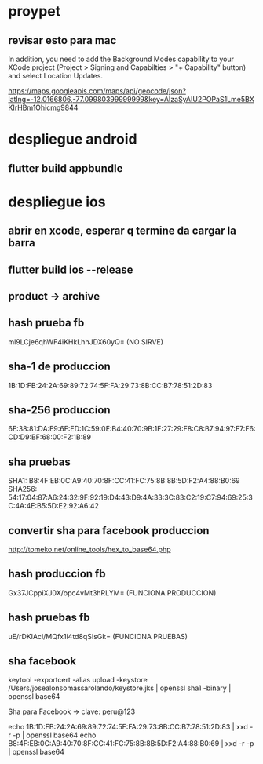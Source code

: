 # proypet

## revisar esto para mac
In addition, you need to add the Background Modes capability to your XCode project (Project > Signing and Capabilties > "+ Capability" button) and select Location Updates.

https://maps.googleapis.com/maps/api/geocode/json?latlng=-12.0166806,-77.09980399999999&key=AIzaSyAIU2POPaS1Lme5BXKIrHBm1Ohicmg9844


# despliegue android
## flutter build appbundle

# despliegue ios 
## abrir en xcode, esperar q termine da cargar la barra
## flutter build ios --release
## product -> archive

## hash prueba fb
ml9LCje6qhWF4iKHkLhhJDX60yQ= (NO SIRVE)

## sha-1 de produccion
1B:1D:FB:24:2A:69:89:72:74:5F:FA:29:73:8B:CC:B7:78:51:2D:83
## sha-256 produccion
6E:38:81:DA:E9:6F:ED:1C:59:0E:B4:40:70:9B:1F:27:29:F8:C8:B7:94:97:F7:F6:CD:D9:BF:68:00:F2:1B:89

## sha pruebas
SHA1: B8:4F:EB:0C:A9:40:70:8F:CC:41:FC:75:8B:8B:5D:F2:A4:88:B0:69
SHA256: 54:17:04:87:A6:24:32:9F:92:19:D4:43:D9:4A:33:3C:83:C2:19:C7:94:69:25:3C:4A:4E:B5:5D:E2:92:A6:42

## convertir sha para facebook produccion
http://tomeko.net/online_tools/hex_to_base64.php

## hash produccion fb
Gx37JCppiXJ0X/opc4vMt3hRLYM= (FUNCIONA PRODUCCION)

## hash pruebas fb
uE/rDKlAcI/MQfx1i4td8qSIsGk= (FUNCIONA PRUEBAS)

## sha facebook
keytool -exportcert -alias upload -keystore /Users/josealonsomassarolando/keystore.jks | openssl sha1 -binary | openssl base64




Sha para Facebook -> clave: peru@123

echo 1B:1D:FB:24:2A:69:89:72:74:5F:FA:29:73:8B:CC:B7:78:51:2D:83 | xxd -r -p | openssl base64
echo B8:4F:EB:0C:A9:40:70:8F:CC:41:FC:75:8B:8B:5D:F2:A4:88:B0:69 | xxd -r -p | openssl base64
